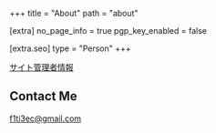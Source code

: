 +++
title = "About"
path = "about"

[extra]
no_page_info = true
pgp_key_enabled = false

[extra.seo]
type = "Person"
+++

[サイト管理者情報](@/pages/cv.md)
<br>

## Contact Me

<a href="mailto:f1ti3ec@gmail.com">f1ti3ec@gmail.com</a>
